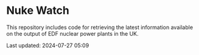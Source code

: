 # Nuke Watch

This repository includes code for retrieving the latest information available on the output of EDF nuclear power plants in the UK.

Last updated: 2024-07-27 05:09
